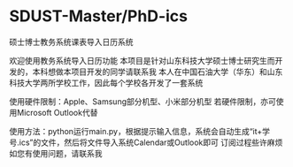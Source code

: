 # SDUST-Master/PhD-ics
 硕士博士教务系统课表导入日历系统

 欢迎使用教务系统导入日历功能
 本项目是针对山东科技大学硕士博士研究生而开发的，本科想做本项目开发的同学请联系我
 本人在中国石油大学（华东）和山东科技大学两所学校工作，因此每个学校各开发了一套系统
 
 使用硬件限制：Apple、Samsung部分机型、小米部分机型
 若硬件限制，亦可使用Microsoft Outlook代替
 
 使用方法：python运行main.py，根据提示输入信息，系统会自动生成“it+学号.ics”的文件，然后将文件导入系统Calendar或Outlook即可
 订阅过程些许麻烦
 如您有使用问题，请联系我
